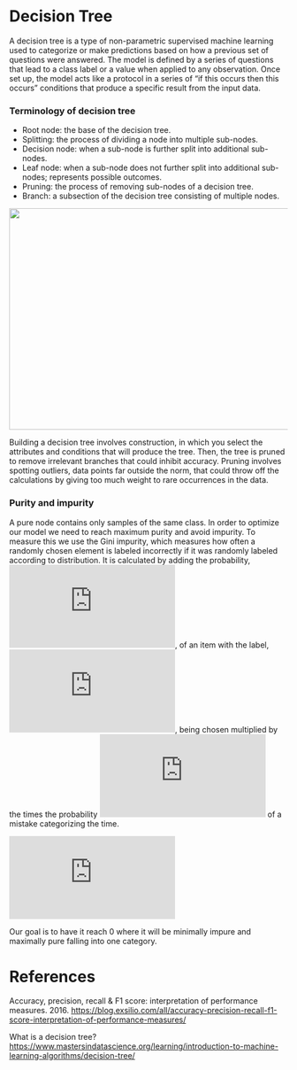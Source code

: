 # Decision Tree

A decision tree is a type of non-parametric supervised machine learning used to categorize or make predictions based on how a previous set of questions were answered. The model is defined by a series of questions that lead to a class label or a value when applied to any observation. Once set up, the model acts like a protocol in a series of “if this occurs then this occurs” conditions that produce a specific result from the input data.

### Terminology of decision tree
* Root node: the base of the decision tree.
* Splitting: the process of dividing a node into multiple sub-nodes.
* Decision node: when a sub-node is further split into additional sub-nodes.
* Leaf node: when a sub-node does not further split into additional sub-nodes; represents possible outcomes.
* Pruning: the process of removing sub-nodes of a decision tree.
* Branch: a subsection of the decision tree consisting of multiple nodes.

<img src="https://www.mastersindatascience.org/wp-content/uploads/tree-graphic.jpg" width="650" height="400"/>

Building a decision tree involves construction, in which you select the attributes and conditions that will produce the tree. Then, the tree is pruned to remove irrelevant branches that could inhibit accuracy. Pruning involves spotting outliers, data points far outside the norm, that could throw off the calculations by giving too much weight to rare occurrences in the data.

### Purity and impurity
A pure node contains only samples of the same class. In order to optimize our model we need to reach maximum purity and avoid impurity. To measure this we use the Gini impurity, which measures how often a randomly chosen element is labeled incorrectly if it was randomly labeled according to distribution. It is calculated by adding the probability, ![](https://latex.codecogs.com/svg.latex?p_i), of an item with the label, ![](https://latex.codecogs.com/svg.latex?i), being chosen multiplied by the times the probability ![](https://latex.codecogs.com/svg.latex?%281-%20p_i%29) of a mistake categorizing the time.

![](https://latex.codecogs.com/svg.latex?Gini%20%3D%201%20-%20%5Csum_%7Bi%20%3D%201%7D%5E%7Bc%7D%20p_i%5E2)

Our goal is to have it reach 0 where it will be minimally impure and maximally pure falling into one category.

# References

Accuracy, precision, recall & F1 score: interpretation of performance measures. 2016. https://blog.exsilio.com/all/accuracy-precision-recall-f1-score-interpretation-of-performance-measures/

What is a decision tree? https://www.mastersindatascience.org/learning/introduction-to-machine-learning-algorithms/decision-tree/
